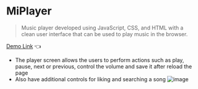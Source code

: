 # MiPlayer
> Music player developed using JavaScript, CSS, and HTML with a clean user interface that can be used to play music in the browser.

[Demo Link](https://mikisum.github.io/player/) :point_left:

* The player screen allows the users to perform actions such as play, pause, next or previous, control the volume and save it after reload the page
* Also have additional controls for liking and searching a song
![image](https://user-images.githubusercontent.com/57707166/211027822-78ca2623-823e-4e3f-b20b-abb4ed83eda9.png)
